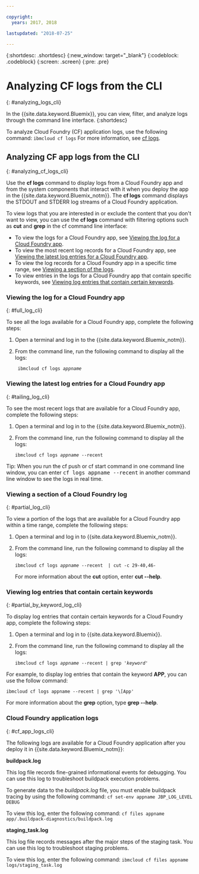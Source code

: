 ```yaml
---

copyright:
  years: 2017, 2018

lastupdated: "2018-07-25"

---
```



{:shortdesc: .shortdesc}
{:new_window: target="_blank"}
{:codeblock: .codeblock}
{:screen: .screen}
{:pre: .pre}


# Analyzing CF logs from the CLI
{: #analyzing_logs_cli}

In the {{site.data.keyword.Bluemix}}, you can view, filter, and analyze logs through the command line interface. 
{:shortdesc}

To analyze Cloud Foundry (CF) application logs, use the following command: `ibmcloud cf logs`
For more information, see [cf logs](/docs/cli/reference/ibmcloud/cf_index.html#cf_logs).


## Analyzing CF app logs from the CLI
{: #analyzing_cf_logs_cli}

Use the **cf logs** command to display logs from a Cloud Foundry app and from the system components that interact with it when you deploy the app in the {{site.data.keyword.Bluemix_notm}}. The **cf logs** command displays the STDOUT and STDERR log streams of a Cloud Foundry application.

To view logs that you are interested in or exclude the content that you don't want to view, you can use the **cf logs** command with filtering options such as **cut** and **grep** in the cf command line interface:

* To view the logs for a Cloud Foundry app, see [Viewing the log for a Cloud Foundry app](/docs/services/CloudLogAnalysis/cfapps/logging_view_cli.html#full_log_cli).
* To view the most recent log records for a Cloud Foundry app, see [Viewing the latest log entries for a Cloud Foundry app](/docs/services/CloudLogAnalysis/cfapps/logging_view_cli.html#tailing_log_cli).
* To view the log records for a Cloud Foundry app in a specific time range, see [Viewing a section of the logs](/docs/services/CloudLogAnalysis/cfapps/logging_view_cli.html#partial_log_cli).
* To view entries in the logs for a Cloud Foundry app that contain specific keywords, see [Viewing log entries that contain certain keywords](/docs/services/CloudLogAnalysis/cfapps/logging_view_cli.html#partial_by_keyword_log_cli).


### Viewing the log for a Cloud Foundry app
{: #full_log_cli}

To see all the logs available for a Cloud Foundry app, complete the following steps:

1. Open a terminal and log in to the {{site.data.keyword.Bluemix_notm}}.

2. From the command line, run the following command to display all the logs:

   <pre class="pre screen"><code> ibmcloud cf logs <var class="keyword varname">appname</var></code></pre>
   
   
### Viewing the latest log entries for a Cloud Foundry app
{: #tailing_log_cli}

To see the most recent logs that are available for a Cloud Foundry app, complete the following steps:

1. Open a terminal and log in to the {{site.data.keyword.Bluemix_notm}}.

2. From the command line, run the following command to display all the logs:

     <pre class="pre screen"><code>ibmcloud cf logs <var class="keyword varname">appname</var> --recent</code></pre>

<div class="note tip"><span class="tiptitle">Tip:</span> When you run the <span class="keyword cmdname">cf push</span> or <span class="keyword cmdname">cf start</span> command in one command line window, you can enter <samp class="ph codeph">cf
logs appname --recent</samp> in another command line window to see the logs in real time. </div>


### Viewing a section of a Cloud Foundry log
{: #partial_log_cli}

To view a portion of the logs that are available for a Cloud Foundry app within a time range, complete the following steps:

1. Open a terminal and log in to {{site.data.keyword.Bluemix_notm}}.

2. From the command line, run the following command to display all the logs:

    <pre class="pre screen"><code>ibmcloud cf logs <var class="keyword varname">appname</var> --recent  | cut -c 29-40,46-</code></pre>
    
    For more information about the **cut** option, enter **cut --help**.


### Viewing log entries that contain certain keywords
{: #partial_by_keyword_log_cli}

To display log entries that contain certain keywords for a Cloud Foundry app, complete the following steps:

1. Open a terminal and log in to {{site.data.keyword.Bluemix}}.

2. From the command line, run the following command to display all the logs:

    <pre class="pre screen"><code>ibmcloud cf logs <var class="keyword varname">appname</var> --recent | grep '<var class="keyword varname">keyword</var>'</code></pre>
    

For example, to display log entries that contain the keyword **APP**, you can use the follow command:

<pre class="pre screen"><code>ibmcloud cf logs appname --recent | grep '\[App'</code></pre>

For more information about the **grep** option, type **grep --help**.


### Cloud Foundry application logs
{: #cf_app_logs_cli}

The following logs are available for a Cloud Foundry application after you deploy it in {{site.data.keyword.Bluemix_notm}}:

**buildpack.log**

This log file records fine-grained informational events for debugging. You can  use this log to troubleshoot buildpack execution problems.

To generate data to the *buildpack.log* file, you must enable buildpack tracing by using the following command: `cf set-env appname JBP_LOG_LEVEL DEBUG`
   
To view this log, enter the following command: `cf files appname app/.buildpack-diagnostics/buildpack.log`


**staging_task.log**

This log file records messages after the major steps of the staging task. You can use this log to troubleshoot staging problems.

To view this log, enter the following command: `ibmcloud cf files appname logs/staging_task.log`




